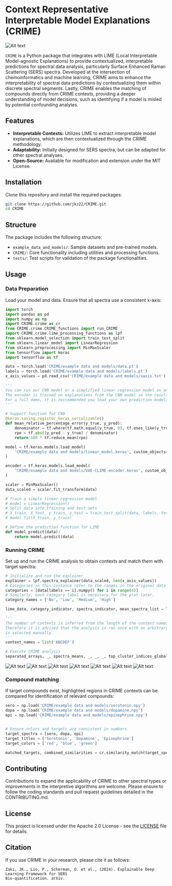 
# Context Representative Interpretable Model Explanations (CRIME)
![Alt text](./assets/github_image.png)

`CRIME` is a Python package that integrates with LIME (Local Interpretable Model-agnostic Explanations) to provide contextualized, interpretable predictions for spectral data analysis, particularly Surface Enhanced Raman Scattering (SERS) spectra. Developed at the intersection of chemoinformatics and machine learning, CRIME aims to enhance the interpretability of spectral data predictions by contextualizing them within discrete spectral segments. Lastly, CRIME enables the matching of compounds directly from CRIME contexts, providing a deeper understanding of model decisions, such as identifying if a model is misled by potential confounding analytes.

## Features

- **Interpretable Contexts:** Utilizes LIME to extract interpretable model explanations, which are then contextualized through the CRIME methodology.
- **Adaptability:** Initially designed for SERS spectra, but can be adapted for other spectral analyses.
- **Open-Source:** Available for modification and extension under the MIT License.

## Installation

Clone this repository and install the required packages:

```bash
git clone https://github.com/jkz22/CRIME.git
cd CRIME
```

## Structure

The package includes the following structure:
- `example_data_and_models/`: Sample datasets and pre-trained models.
- `CRIME/`: Core functionality including utilities and processing functions.
- `tests/`: Test scripts for validation of the package functionalities.

## Usage

### Data Preparation

Load your model and data. Ensure that all spectra use a consistent x-axis:

```python
import torch
import pandas as pd
import numpy as np
import CRIME.crime as cr
from CRIME.crime.CRIME_functions import run_CRIME
import CRIME.crime.lime_processing_functions as lpf
from sklearn.model_selection import train_test_split
from sklearn.linear_model import LinearRegression
from sklearn.preprocessing import MinMaxScaler
from tensorflow import keras
import tensorflow as tf

data = torch.load('CRIME/example data and models/data.pt')
labels = torch.load('CRIME/example data and models/labels.pt')
x_axis_values = pd.read_csv('CRIME/example data and models/xaxis.txt')[94:] # X-axis is cut to match the data.

'''
You can run our CNN model or a simplified linear regression model as an example.
The encoder is trained on explanations from the CNN model so the results may differ significantly.
For a full demo, it is reccommended you load your own prediction model, and train your own encoder using your own data.
'''

# Support function for CNN
@keras.saving.register_keras_serializable()
def mean_relative_percentage_error(y_true, y_pred):
    denominator = tf.where(tf.math.equal(y_true, 0), tf.ones_like(y_true), y_true)
    rpe = tf.abs((y_pred - y_true) / denominator)
    return 100 * tf.reduce_mean(rpe)

model = tf.keras.models.load_model(
    'CRIME/example data and models/linear_model.keras', custom_objects=None, compile=True, safe_mode=True
)

encoder = tf.keras.models.load_model(
    'CRIME/example data and models/VAE-CLIME-encoder.keras', custom_objects=None, compile=True, safe_mode=True
)

scaler = MinMaxScaler()
data_scaled = scaler.fit_transform(data)

# Train a simple linear regression model
# model = LinearRegression()
# Split data into training and test sets
# X_train, X_test, y_train, y_test = train_test_split(data, labels, test_size=0.2, random_state=42)
# model.fit(X_train, y_train)

# Define the prediction function for LIME
def model_predict(data):
    return model.predict(data)
```

### Running CRIME

Set up and run the CRIME analysis to obtain contexts and match them with target spectra:

```python
# Initialize and run the explainer
explainer = lpf.spectra_explainer(data_scaled, len(x_axis_values))
# Categories in this instance refer to the ranges in the original data. These are primarily for the clustering plot.
categories = [data[labels == i].numpy() for i in range(4)]
# Similarly, each category label is necessary for the plot later.
category_names = ['No', 'Low', 'Medium', 'High']

lime_data, category_indicator, spectra_indicator, mean_spectra_list = lpf.calculate_lime(model, model_predict, categories, explainer, x_axis_values)

'''
The number of contexts is inferred from the length of the context names variable.
Therefore it is advised that the analysis is ran once with an arbitrary amount after which the number of contexts
is selected manually.
'''
context_names = list('ABCDEF')

# Execute CRIME analysis
separated_arrays, _, spectra_means, _, _, _, top_cluster_indices_global = run_CRIME(lime_data=lime_data, encoder=encoder, cat_names=category_names, context_names=context_names, mean_spectra_list = mean_spectra_list, category_indicator = category_indicator, plot_clusters=False)
```

![Alt text](./assets/clusters.png)
![Alt text](./assets/A.png)
![Alt text](./assets/B.png)
![Alt text](./assets/C.png)
![Alt text](./assets/D.png)
![Alt text](./assets/E.png)
![Alt text](./assets/F.png)

### Compound matching

If target compounds exist, highlighted regions in CRIME contexts can be compared for identification of relevant compounds:

```python
sero = np.load('CRIME/example data and models/serotonin.npy')
dopa = np.load('CRIME/example data and models/dopamine.npy')
epi = np.load('CRIME/example data and models/epinephrine.npy')


# Ensure colors and targets are consistent in numbers
target_spectra = [sero, dopa, epi]
target_titles = ['Serotonin', 'Dopamine', 'Epinephrine']
target_colors = ['red', 'blue', 'green']

matched_targets, combined_similarities = cr.similarity_match(target_spectra, target_titles, target_colors, separated_arrays, top_cluster_indices_global, spectra_means)

```

## Contributing

Contributions to expand the applicability of CRIME to other spectral types or improvements in the interpretive algorithms are welcome. Please ensure to follow the coding standards and pull request guidelines detailed in the CONTRIBUTING.md.

## License

This project is licensed under the Apache 2.0 License - see the [LICENSE](LICENSE) file for details.

## Citation

If you use CRIME in your research, please cite it as follows:

```
Zaki, JK., Lio, P., Scherman, O. et al., (2024). Explainable Deep Learning Framework for SERS
Bio-quantification. arXiv.
```
